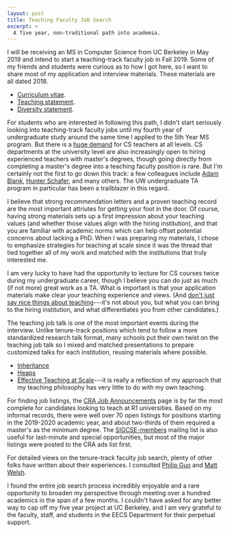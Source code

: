 ```yaml
---
layout: post
title: Teaching Faculty Job Search
excerpt: >
  A five year, non-traditional path into academia.
---
```


I will be receiving an MS in Computer Science from UC Berkeley in May 2019 and
intend to start a teaching-track faculty job in Fall 2019. Some of my friends
and students were curious as to how I got here, so I want to share most of my
application and interview materials. These materials are all dated 2018.

- [Curriculum vitae](https://drive.google.com/open?id=1Bv7aQF6cOye_Uq30hcubZV5oewOlo6DY).
- [Teaching statement](https://drive.google.com/open?id=1vCpS_KdDNBuvDxwi7Bt2IDbOYbNVM7yz).
- [Diversity statement](https://drive.google.com/open?id=1Iu7SgtrIi_U9Kp870AwO7TkjSezXgXvC).

For students who are interested in following this path, I didn't start
seriously looking into teaching-track faculty jobs until my fourth year of
undergraduate study around the same time I applied to the 5th Year MS program.
But there is a [huge demand][capacity] for CS teachers at all levels.  CS
departments at the university level are also increasingly open to hiring
experienced teachers with master's degrees, though going directly from
completing a master's degree into a teaching faculty position is rare.  But I'm
certainly not the first to go down this track: a few colleagues include [Adam
Blank][], [Hunter Schafer][], and many others. The UW undergraduate TA program
in particular has been a trailblazer in this regard.

[capacity]: https://cs.stanford.edu/people/eroberts/ResourcesForTheCSCapacityCrisis/
[Adam Blank]: https://www.countablethoughts.com
[Hunter Schafer]: https://homes.cs.washington.edu/~hschafer/

I believe that strong recommendation letters and a proven teaching record are
the most important attriutes for getting your foot in the door.  Of course,
having strong materials sets up a first impression about your teaching values
(and whether those values align with the hiring institution), and that you are
familiar with academic norms which can help offset potential concerns about
lacking a PhD. When I was preparing my materials, I chose to emphasize
strategies for teaching at scale since it was the thread that tied together all
of my work and matched with the institutions that truly interested me.

I am very lucky to have had the opportunity to lecture for CS courses twice
during my undergraduate career, though I believe you can do just as much (if
not more) great work as a TA. What is important is that your application
materials make clear your teaching experience and views. (And [don't just say
nice things about teaching][]---it's not about you, but what you can bring to
the hiring institution, and what differentiates you from other candidates.)

[don't just say nice things about teaching]: https://theprofessorisin.com/2016/09/12/thedreadedteachingstatement/

The teaching job talk is one of the most important events during the interview.
Unlike tenure-track positions which tend to follow a more standardized research
talk format, many schools put their own twist on the teaching job talk so I
mixed and matched presentations to prepare customized talks for each
institution, reusing materials where possible.

- [Inheritance](https://docs.google.com/presentation/d/1Gs2UUoyPPhYjcrMo2fPvHfqyKXOSXbNGXxAbVbrF31Q/edit?usp=sharing)
- [Heaps](https://docs.google.com/presentation/d/18v_7bwPdroeU3nWXZlx6ZVraN2BQHXEffuUmdYbpWfA/edit?usp=sharing)
- [Effective Teaching at Scale][]---it is really a reflection of my approach
  that my teaching philosophy has very little to do with my own teaching.

[Effective Teaching at Scale]: https://docs.google.com/presentation/d/13gIWG0vA2tFHKbXaWZ8QAsBsn9L9zqE5tRXh1HX729s/edit?usp=sharing

For finding job listings, the [CRA Job Announcements][] page is by far the most
complete for candidates looking to teach at R1 universities. Based on my
informal records, there were well over 70 open listings for positions starting
in the 2019-2020 academic year, and about two-thirds of them required a
master's as the minimum degree. The [SIGCSE-members][] mailing list is also
useful for last-minute and special opportunities, but most of the major
listings were posted to the CRA ads list first.

[CRA Job Announcements]: https://cra.org/ads/
[SIGCSE-members]: https://sigcse.org/sigcse/membership/mailing-lists

For detailed views on the tenure-track faculty job search, plenty of other
folks have written about their experiences. I consulted [Philip Guo][] and
[Matt Welsh][].

[Philip Guo]: http://www.pgbovine.net/faculty-job-application-materials.htm
[Matt Welsh]: https://matt-welsh.blogspot.com/2012/12/how-to-get-faculty-job-part-1.html

I found the entire job search process incredibly enjoyable and a rare
opportunity to broaden my perspective through meeting over a hundred academics
in the span of a few months. I couldn't have asked for any better way to cap
off my five year project at UC Berkeley, and I am very grateful to the faculty,
staff, and students in the EECS Department for their perpetual support.
